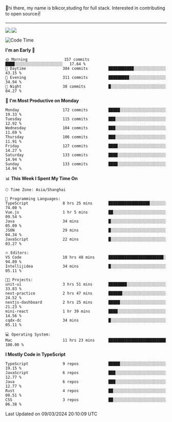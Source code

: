 👋hi there, my name is blkcor,studing for full stack.
Interested in contributing to open source✌️

<hr/>

![](https://github-readme-stats.vercel.app/api?username=blkcor)
<a href="https://github.com/blkcor/github-readme-stats">
    <img align="left" src="https://github-readme-stats.vercel.app/api/top-langs/?username=blkcor&hide=jupyter%20notebook,shaderlab,tex,c%23&langs_count=9" />
</a>


<!--START_SECTION:waka-->
![Code Time](http://img.shields.io/badge/Code%20Time-952%20hrs%2012%20mins-blue)

**I'm an Early 🐤** 

```text
🌞 Morning                157 commits         ████░░░░░░░░░░░░░░░░░░░░░   17.64 % 
🌆 Daytime                384 commits         ███████████░░░░░░░░░░░░░░   43.15 % 
🌃 Evening                311 commits         █████████░░░░░░░░░░░░░░░░   34.94 % 
🌙 Night                  38 commits          █░░░░░░░░░░░░░░░░░░░░░░░░   04.27 % 
```
📅 **I'm Most Productive on Monday** 

```text
Monday                   172 commits         █████░░░░░░░░░░░░░░░░░░░░   19.33 % 
Tuesday                  115 commits         ███░░░░░░░░░░░░░░░░░░░░░░   12.92 % 
Wednesday                104 commits         ███░░░░░░░░░░░░░░░░░░░░░░   11.69 % 
Thursday                 106 commits         ███░░░░░░░░░░░░░░░░░░░░░░   11.91 % 
Friday                   127 commits         ████░░░░░░░░░░░░░░░░░░░░░   14.27 % 
Saturday                 133 commits         ████░░░░░░░░░░░░░░░░░░░░░   14.94 % 
Sunday                   133 commits         ████░░░░░░░░░░░░░░░░░░░░░   14.94 % 
```


📊 **This Week I Spent My Time On** 

```text
🕑︎ Time Zone: Asia/Shanghai

💬 Programming Languages: 
TypeScript               8 hrs 25 mins       ██████████████████░░░░░░░   74.00 % 
Vue.js                   1 hr 5 mins         ██░░░░░░░░░░░░░░░░░░░░░░░   09.54 % 
Java                     34 mins             █░░░░░░░░░░░░░░░░░░░░░░░░   05.09 % 
JSON                     29 mins             █░░░░░░░░░░░░░░░░░░░░░░░░   04.34 % 
JavaScript               22 mins             █░░░░░░░░░░░░░░░░░░░░░░░░   03.27 % 

🔥 Editors: 
VS Code                  10 hrs 48 mins      ████████████████████████░   94.89 % 
Intellijidea             34 mins             █░░░░░░░░░░░░░░░░░░░░░░░░   05.11 % 

🐱‍💻 Projects: 
unit-ui                  3 hrs 51 mins       ████████░░░░░░░░░░░░░░░░░   33.83 % 
next-practice            2 hrs 47 mins       ██████░░░░░░░░░░░░░░░░░░░   24.52 % 
nextjs-dashboard         2 hrs 25 mins       █████░░░░░░░░░░░░░░░░░░░░   21.23 % 
mini-react               1 hr 39 mins        ████░░░░░░░░░░░░░░░░░░░░░   14.56 % 
cqdx-dc                  34 mins             █░░░░░░░░░░░░░░░░░░░░░░░░   05.11 % 

💻 Operating System: 
Mac                      11 hrs 23 mins      █████████████████████████   100.00 % 
```

**I Mostly Code in TypeScript** 

```text
TypeScript               9 repos             █████░░░░░░░░░░░░░░░░░░░░   19.15 % 
JavaScript               6 repos             ███░░░░░░░░░░░░░░░░░░░░░░   12.77 % 
Java                     6 repos             ███░░░░░░░░░░░░░░░░░░░░░░   12.77 % 
Rust                     4 repos             ██░░░░░░░░░░░░░░░░░░░░░░░   08.51 % 
CSS                      3 repos             ██░░░░░░░░░░░░░░░░░░░░░░░   06.38 % 
```




 Last Updated on 09/03/2024 20:10:09 UTC
<!--END_SECTION:waka-->


